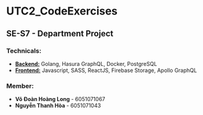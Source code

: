 # UTC2_CodeExercises

## **SE-S7 - Department Project**

### **Technicals:**

- **<a href="#" target="_blank">Backend:</a>** Golang, Hasura GraphQL, Docker, PostgreSQL
- **<a href="#" target="_blank">Frontend:</a>** Javascript, SASS, ReactJS, Firebase Storage, Apollo GraphQL

### **Member:**

- **Võ Đoàn Hoàng Long** - 6051071067
- **Nguyễn Thanh Hòa** - 6051071043
